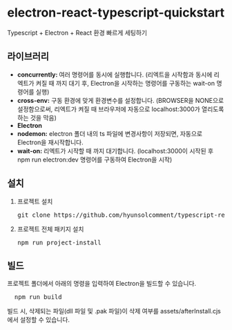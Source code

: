 # electron-react-typescript-quickstart
 Typescript + Electron + React 환경 빠르게 세팅하기

<h2>라이브러리</h2>
<ul>
 <li><b>concurrently: </b>여러 명령어를 동시에 실행합니다. (리엑트을 시작함과 동시에 리엑트가 켜질 때 까지 대기 후, Electron을 시작하는 명령어를 구동하는 wait-on 명령어를 실행)</li>
 <li><b>cross-env:</b> 구동 환경에 맞게 환경변수를 설정합니다. (BROWSER을 NONE으로 설정함으로써, 리엑트가 켜질 때 브라우저에 자동으로 localhost:3000가 열리도록 하는 것을 막음)</li>
 <li><b>Electron</b></li>
 <li><b>nodemon:</b> electron 폴더 내의 ts 파일에 변경사항이 저장되면, 자동으로 Electron을 재시작합니다.</li>
 <li><b>wait-on: </b>리엑트가 시작할 때 까지 대기합니다. (localhost:3000이 시작된 후 npm run electron:dev 명령어를 구동하여 Electron을 시작)</li>
</ul>

<h2>설치</h2>
<ol>
 <li>
  프로젝트 설치
  <pre>git clone https://github.com/hyunsolcomment/typescript-react-electron</pre>
 </li>

 <li>
  프로젝트 전체 패키지 설치
  <pre>npm run project-install</pre>
 </li>
</ol>

<h2>빌드</h2>
프로젝트 폴더에서 아래의 명령을 입력하여 Electron을 빌드할 수 있습니다.
<pre>
  npm run build
</pre>

빌드 시, 삭제되는 파일(dll 파일 및 .pak 파일)이 삭제 여부를 assets/afterInstall.cjs 에서 설정할 수 있습니다.
